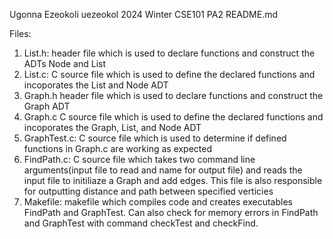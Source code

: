 Ugonna Ezeokoli 
uezeokol
2024 Winter CSE101 PA2 
README.md

Files:

1. List.h:
    header file which is used to declare functions and construct the ADTs Node and List
2. List.c:
    C source file which is used to define the declared functions and incoporates the List and Node ADT
3. Graph.h
    header file which is used to declare functions and construct the Graph ADT
4. Graph.c
    C source file which is used to define the declared functions and incoporates the Graph, List, and Node ADT
5. GraphTest.c:
    C source file which is used to determine if defined functions in Graph.c are working as expected
6. FindPath.c:
    C source file which takes two command line arguments(input file to read and name for output file) and reads the input file to initiliaze a Graph and add edges. This file is also responsible for outputting distance and path between specified verticies
7. Makefile:
    makefile which compiles code and creates executables FindPath and GraphTest. Can also check for memory errors in FindPath and GraphTest with command checkTest and checkFind. 